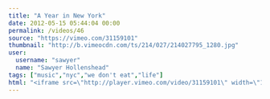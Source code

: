 ```yaml
---
title: "A Year in New York"
date: 2012-05-15 05:44:04 00:00
permalink: /videos/46
source: "https://vimeo.com/31159101"
thumbnail: "http://b.vimeocdn.com/ts/214/027/214027795_1280.jpg"
user:
  username: "sawyer"
  name: "Sawyer Hollenshead"
tags: ["music","nyc","we don't eat","life"]
html: "<iframe src=\"http://player.vimeo.com/video/31159101\" width=\"1280\" height=\"720\" frameborder=\"0\" webkitAllowFullScreen mozallowfullscreen allowFullScreen></iframe>"
---
```


